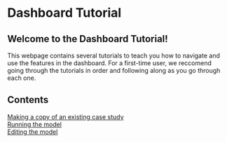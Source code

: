 <h1>Dashboard Tutorial</h1>

<h2>Welcome to the Dashboard Tutorial!</h2>

<p>
    This webpage contains several tutorials to teach you how to navigate and use the features in the dashboard. For a first-time user, we reccomend going through the tutorials in order and following along as you go through each one. 
</p>


<h2>Contents</h2>

<a href="/ADAM_Documentation/dashboard_case_study.html">Making a copy of an existing case study</a>
<br>
<a href="/ADAM_Documentation/dashboard_run_model.html">Running the model</a>
<br>
<a href="/ADAM_Documentation/dashboard_edit_model.html">Editing the model</a>





<!-- 
    Tutorials Need to Make: 

    Using published case studies to make a model 
    Making your own model from scratch 
    Using the visualization tool
    Using the technology database 
    Using the product database 
-->
